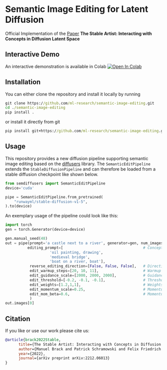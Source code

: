 # Semantic Image Editing for Latent Diffusion

Official Implementation of the [Paper](http://arxiv.org/abs/2212.06013) **The Stable Artist: Interacting with Concepts in Diffusion Latent Space**

## Interactive Demo
An interactive demonstration is available in Colab [![Open In Colab](https://colab.research.google.com/assets/colab-badge.svg)](https://colab.research.google.com/github/ml-research/semantic-image-editing/blob/main/examples/TheStableArtist.ipynb)

## Installation
You can either clone the repository and install it locally by running

```cmd
git clone https://github.com/ml-research/semantic-image-editing.git
cd ./semantic-image-editing
pip install .
```
or install it directly from git
```cmd
pip install git+https://github.com/ml-research/semantic-image-editing.git
```

## Usage
This repository provides a new diffusion pipeline supporting semantic image editing based on the [diffusers](https://github.com/huggingface/diffusers) library.
The ```SemanticEditPipeline``` extends the ```StableDiffusionPipeline``` and can therefore be loaded from a stable diffusion checkpoint like shown below.


```python
from semdiffusers import SemanticEditPipeline
device='cuda'

pipe = SemanticEditPipeline.from_pretrained(
    "runwayml/stable-diffusion-v1-5",
).to(device)
```

An exemplary usage of the pipeline could look like this:
```python
import torch
gen = torch.Generator(device=device)

gen.manual_seed(48)
out = pipe(prompt='a castle next to a river', generator=gen, num_images_per_prompt=1, guidance_scale=7, 
          editing_prompt=[                                    # Concepts to apply
                    'oil painting, drawing', 
                    'medieval bridge',
                    'boat on a river, boat'],
           reverse_editing_direction=[False, False, False],   # Direction of guidance
           edit_warmup_steps=[20, 10, 11],                    # Warmup period for each concept
           edit_guidance_scale=[2000, 2000, 2000],            # Guidance scale for each concept
           edit_threshold=[-0.2, -0.1, -0.1],                 # Threshold for each concept. Note that positive guidance needs negative thresholds and vice versa
           edit_weights=[1.2,1,1],                            # Weights of the individual concepts against each other
           edit_momentum_scale=0.25,                          # Momentum scale that will be added to the latent guidance
           edit_mom_beta=0.6,                                 # Momentum beta
           )
out.images[0]

```

## Citation
If you like or use our work please cite us:
```bibtex
@article{brack2022Stable,
      title={The Stable Artist: Interacting with Concepts in Diffusion Latent Space}, 
      author={Manuel Brack and Patrick Schramowski and Felix Friedrich and Kristian Kersting},
      year={2022},
      journal={arXiv preprint arXiv:2212.06013}
}
```

